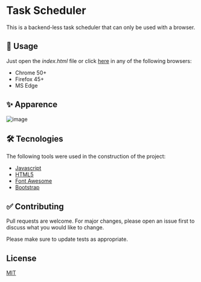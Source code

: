 # Task Scheduler

This is a backend-less task scheduler that can only be used with a browser.

## 🚀 Usage

Just open the *index.html* file or click [here](https://daniel100262.github.io/agenda-tarefas/) in any of the following browsers:

- Chrome 50+
- Firefox 45+
- MS Edge

## ✨ Apparence

![image](https://user-images.githubusercontent.com/6551994/126916341-cec4ee7c-fa8d-41c6-8849-5a2c93ea6ff3.png)


## 🛠 Tecnologies

The following tools were used in the construction of the project:

- [Javascript](https://www.javascript.com/)
- [HTML5](https://developer.mozilla.org/en-US/docs/Glossary/HTML5)
- [Font Awesome](https://fontawesome.com/)
- [Bootstrap](https://getbootstrap.com/)

## ✅ Contributing
Pull requests are welcome. For major changes, please open an issue first to discuss what you would like to change.

Please make sure to update tests as appropriate.

## License
[MIT](https://choosealicense.com/licenses/mit/)
